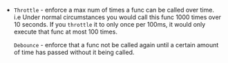 * `Throttle` - enforce a max num of times a func can be called over time.
i.e Under normal circumstances you would call this func 1000 times over 10 seconds. If you `throttle` it to only once per 100ms, it would only
execute that func at most 100 times.

  `Debounce` - enforce that a func not be called again until a certain amount of time has passed without it being called.
